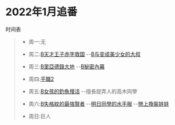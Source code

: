 # 2022年1月追番
时间表

> * 周一:无
> 
> * 周二:[B](https://www.bilibili.com/bangumi/play/ss40142/)[天才王子赤字救国](https://www.agemys.com/detail/20210160)
> --[B](https://www.bilibili.com/bangumi/play/ss40516/)[与变成美少女的大叔](https://www.agemys.com/detail/20220063)
> 
> * 周三:[B](https://www.bilibili.com/bangumi/play/ss40134/)[里亞德錄大地](https://www.agemys.com/detail/20220007)
> --[B](https://www.bilibili.com/bangumi/play/ss40257/)[秘密內幕](https://www.agemys.com/detail/20220011)
> 
> * 周四:[平職2](https://www.agemys.com/play/20200169?playid=2_1)
> 
> * 周五:[B](https://www.bilibili.com/bangumi/play/ss40242/)[女孩的釣魚慢活](https://www.agemys.com/detail/20220024)
> --擅長捉弄人的高木同學
> 
> * 周六:[B](https://www.bilibili.com/bangumi/play/ss40140/)[失格紋的最強賢者](https://www.agemys.com/detail/20220018)
> --[明日同學的水手服](https://www.agemys.com/detail/20220053)
> --[戀上換裝娃娃](https://www.agemys.com/detail/20220070)
> 
> * 周日:巨人






